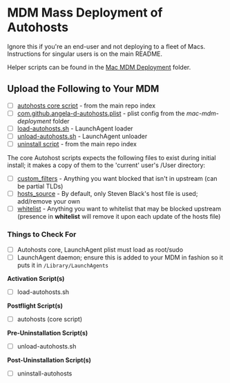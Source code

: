 # MDM Mass Deployment of Autohosts
Ignore this if you're an end-user and not deploying to a fleet of Macs.  Instructions for singular users is on the main README.

Helper scripts can be found in the [Mac MDM Deployment](./mac-mdm-deployment/) folder.

## Upload the Following to Your MDM
- [ ] [autohosts core script](../autohosts) - from the main repo index
- [ ] [com.github.angela-d-autohosts.plist](./Library/LaunchAgents/com.github.angela-d-autohosts.plist) - plist config from the *mac-mdm-deployment* folder
- [ ] [load-autohosts.sh](./var/scripts/autohosts/load-autohosts.sh) - LaunchAgent loader
- [ ] [unload-autohosts.sh](./var/scripts/autohosts/unload-autohosts.sh) - LaunchAgent unloader
- [ ] [uninstall script](../uninstall-autohosts) - from the main repo index

The core Autohost scripts expects the following files to exist during initial install; it makes a copy of them to the 'current' user's /User directory:
- [ ] [custom_filters](./var/scripts/autohosts/custom_filters) - Anything you want blocked that isn't in upstream (can be partial TLDs)
- [ ] [hosts_source](./var/scripts/autohosts/hosts_source) - By default, only Steven Black's host file is used; add/remove your own
- [ ] [whitelist](./var/scripts/autohosts/whitelist) - Anything you want to whitelist that may be blocked upstream (presence in **whitelist** will remove it upon each update of the hosts file)

### Things to Check For
- [ ] Autohosts core, LaunchAgent plist must load as root/sudo
- [ ] LaunchAgent daemon; ensure this is added to your MDM in fashion so it puts it in `/Library/LaunchAgents`

**Activation Script(s)**

- [ ] load-autohosts.sh

**Postflight Script(s)**

- [ ] autohosts (core script)

**Pre-Uninstallation Script(s)**

- [ ] unload-autohosts.sh

**Post-Uninstallation Script(s)**

- [ ] uninstall-autohosts
